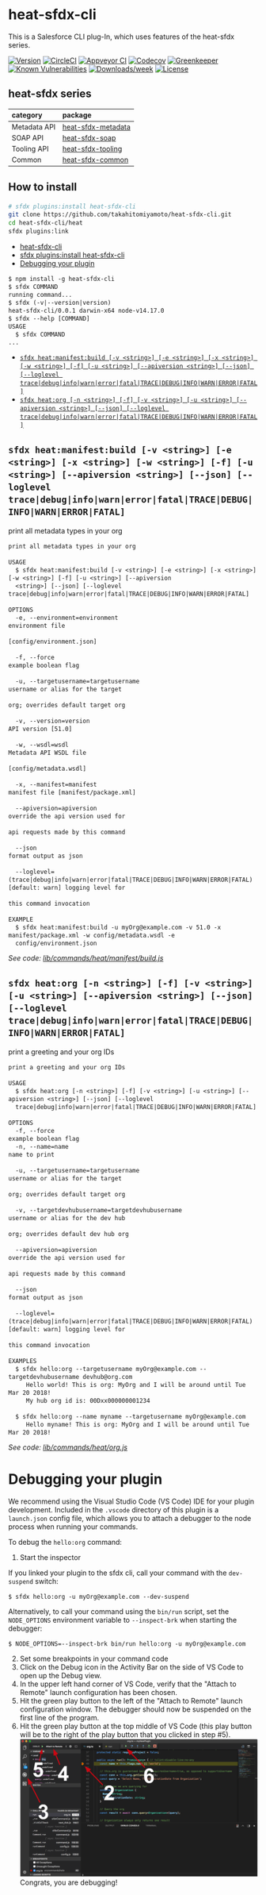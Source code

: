 # heat-sfdx-cli

This is a Salesforce CLI plug-In, which uses features of the heat-sfdx series.

[![Version](https://img.shields.io/npm/v/heat-sfdx-cli.svg)](https://npmjs.org/package/heat-sfdx-cli)
[![CircleCI](https://circleci.com/gh/takahitomiyamoto/heat-sfdx-cli/tree/master.svg?style=shield)](https://circleci.com/gh/takahitomiyamoto/heat-sfdx-cli/tree/master)
[![Appveyor CI](https://ci.appveyor.com/api/projects/status/github/takahitomiyamoto/heat-sfdx-cli?branch=master&svg=true)](https://ci.appveyor.com/project/heroku/heat-sfdx-cli/branch/master)
[![Codecov](https://codecov.io/gh/takahitomiyamoto/heat-sfdx-cli/branch/master/graph/badge.svg)](https://codecov.io/gh/takahitomiyamoto/heat-sfdx-cli)
[![Greenkeeper](https://badges.greenkeeper.io/takahitomiyamoto/heat-sfdx-cli.svg)](https://greenkeeper.io/)
[![Known Vulnerabilities](https://snyk.io/test/github/takahitomiyamoto/heat-sfdx-cli/badge.svg)](https://snyk.io/test/github/takahitomiyamoto/heat-sfdx-cli)
[![Downloads/week](https://img.shields.io/npm/dw/heat-sfdx-cli.svg)](https://npmjs.org/package/heat-sfdx-cli)
[![License](https://img.shields.io/npm/l/heat-sfdx-cli.svg)](https://github.com/takahitomiyamoto/heat-sfdx-cli/blob/master/package.json)

## heat-sfdx series

| category     | package                                                                      |
| :----------- | :--------------------------------------------------------------------------- |
| Metadata API | [heat-sfdx-metadata](https://github.com/takahitomiyamoto/heat-sfdx-metadata) |
| SOAP API     | [heat-sfdx-soap](https://github.com/takahitomiyamoto/heat-sfdx-soap)         |
| Tooling API  | [heat-sfdx-tooling](https://github.com/takahitomiyamoto/heat-sfdx-tooling)   |
| Common       | [heat-sfdx-common](https://github.com/takahitomiyamoto/heat-sfdx-common)     |

## How to install

```sh
# sfdx plugins:install heat-sfdx-cli
git clone https://github.com/takahitomiyamoto/heat-sfdx-cli.git
cd heat-sfdx-cli/heat
sfdx plugins:link
```

<!-- toc -->
* [heat-sfdx-cli](#heat-sfdx-cli)
* [sfdx plugins:install heat-sfdx-cli](#sfdx-pluginsinstall-heat-sfdx-cli)
* [Debugging your plugin](#debugging-your-plugin)
<!-- tocstop -->
<!-- install -->
<!-- usage -->
```sh-session
$ npm install -g heat-sfdx-cli
$ sfdx COMMAND
running command...
$ sfdx (-v|--version|version)
heat-sfdx-cli/0.0.1 darwin-x64 node-v14.17.0
$ sfdx --help [COMMAND]
USAGE
  $ sfdx COMMAND
...
```
<!-- usagestop -->
<!-- commands -->
* [`sfdx heat:manifest:build [-v <string>] [-e <string>] [-x <string>] [-w <string>] [-f] [-u <string>] [--apiversion <string>] [--json] [--loglevel trace|debug|info|warn|error|fatal|TRACE|DEBUG|INFO|WARN|ERROR|FATAL]`](#sfdx-heatmanifestbuild--v-string--e-string--x-string--w-string--f--u-string---apiversion-string---json---loglevel-tracedebuginfowarnerrorfataltracedebuginfowarnerrorfatal)
* [`sfdx heat:org [-n <string>] [-f] [-v <string>] [-u <string>] [--apiversion <string>] [--json] [--loglevel trace|debug|info|warn|error|fatal|TRACE|DEBUG|INFO|WARN|ERROR|FATAL]`](#sfdx-heatorg--n-string--f--v-string--u-string---apiversion-string---json---loglevel-tracedebuginfowarnerrorfataltracedebuginfowarnerrorfatal)

## `sfdx heat:manifest:build [-v <string>] [-e <string>] [-x <string>] [-w <string>] [-f] [-u <string>] [--apiversion <string>] [--json] [--loglevel trace|debug|info|warn|error|fatal|TRACE|DEBUG|INFO|WARN|ERROR|FATAL]`

print all metadata types in your org

```
print all metadata types in your org

USAGE
  $ sfdx heat:manifest:build [-v <string>] [-e <string>] [-x <string>] [-w <string>] [-f] [-u <string>] [--apiversion 
  <string>] [--json] [--loglevel trace|debug|info|warn|error|fatal|TRACE|DEBUG|INFO|WARN|ERROR|FATAL]

OPTIONS
  -e, --environment=environment                                                     environment file
                                                                                    [config/environment.json]

  -f, --force                                                                       example boolean flag

  -u, --targetusername=targetusername                                               username or alias for the target
                                                                                    org; overrides default target org

  -v, --version=version                                                             API version [51.0]

  -w, --wsdl=wsdl                                                                   Metadata API WSDL file
                                                                                    [config/metadata.wsdl]

  -x, --manifest=manifest                                                           manifest file [manifest/package.xml]

  --apiversion=apiversion                                                           override the api version used for
                                                                                    api requests made by this command

  --json                                                                            format output as json

  --loglevel=(trace|debug|info|warn|error|fatal|TRACE|DEBUG|INFO|WARN|ERROR|FATAL)  [default: warn] logging level for
                                                                                    this command invocation

EXAMPLE
  $ sfdx heat:manifest:build -u myOrg@example.com -v 51.0 -x manifest/package.xml -w config/metadata.wsdl -e 
  config/environment.json
```

_See code: [lib/commands/heat/manifest/build.js](https://github.com/takahitomiyamoto/heat-sfdx-cli/blob/v0.0.1/lib/commands/heat/manifest/build.js)_

## `sfdx heat:org [-n <string>] [-f] [-v <string>] [-u <string>] [--apiversion <string>] [--json] [--loglevel trace|debug|info|warn|error|fatal|TRACE|DEBUG|INFO|WARN|ERROR|FATAL]`

print a greeting and your org IDs

```
print a greeting and your org IDs

USAGE
  $ sfdx heat:org [-n <string>] [-f] [-v <string>] [-u <string>] [--apiversion <string>] [--json] [--loglevel 
  trace|debug|info|warn|error|fatal|TRACE|DEBUG|INFO|WARN|ERROR|FATAL]

OPTIONS
  -f, --force                                                                       example boolean flag
  -n, --name=name                                                                   name to print

  -u, --targetusername=targetusername                                               username or alias for the target
                                                                                    org; overrides default target org

  -v, --targetdevhubusername=targetdevhubusername                                   username or alias for the dev hub
                                                                                    org; overrides default dev hub org

  --apiversion=apiversion                                                           override the api version used for
                                                                                    api requests made by this command

  --json                                                                            format output as json

  --loglevel=(trace|debug|info|warn|error|fatal|TRACE|DEBUG|INFO|WARN|ERROR|FATAL)  [default: warn] logging level for
                                                                                    this command invocation

EXAMPLES
  $ sfdx hello:org --targetusername myOrg@example.com --targetdevhubusername devhub@org.com
     Hello world! This is org: MyOrg and I will be around until Tue Mar 20 2018!
     My hub org id is: 00Dxx000000001234
  
  $ sfdx hello:org --name myname --targetusername myOrg@example.com
     Hello myname! This is org: MyOrg and I will be around until Tue Mar 20 2018!
```

_See code: [lib/commands/heat/org.js](https://github.com/takahitomiyamoto/heat-sfdx-cli/blob/v0.0.1/lib/commands/heat/org.js)_
<!-- commandsstop -->
<!-- debugging-your-plugin -->

# Debugging your plugin

We recommend using the Visual Studio Code (VS Code) IDE for your plugin development. Included in the `.vscode` directory of this plugin is a `launch.json` config file, which allows you to attach a debugger to the node process when running your commands.

To debug the `hello:org` command:

1. Start the inspector

If you linked your plugin to the sfdx cli, call your command with the `dev-suspend` switch:

```sh-session
$ sfdx hello:org -u myOrg@example.com --dev-suspend
```

Alternatively, to call your command using the `bin/run` script, set the `NODE_OPTIONS` environment variable to `--inspect-brk` when starting the debugger:

```sh-session
$ NODE_OPTIONS=--inspect-brk bin/run hello:org -u myOrg@example.com
```

2. Set some breakpoints in your command code
3. Click on the Debug icon in the Activity Bar on the side of VS Code to open up the Debug view.
4. In the upper left hand corner of VS Code, verify that the "Attach to Remote" launch configuration has been chosen.
5. Hit the green play button to the left of the "Attach to Remote" launch configuration window. The debugger should now be suspended on the first line of the program.
6. Hit the green play button at the top middle of VS Code (this play button will be to the right of the play button that you clicked in step #5).
   <br><img src=".images/vscodeScreenshot.png" width="480" height="278"><br>
   Congrats, you are debugging!
